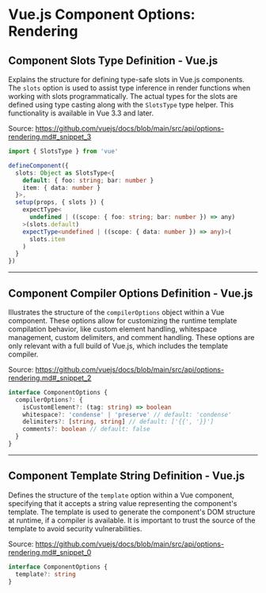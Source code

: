 # Vue.js Component Options: Rendering

## Component Slots Type Definition - Vue.js

Explains the structure for defining type-safe slots in Vue.js components. The `slots` option is used to assist type inference in render functions when working with slots programmatically.  The actual types for the slots are defined using type casting along with the `SlotsType` type helper. This functionality is available in Vue 3.3 and later.

Source: https://github.com/vuejs/docs/blob/main/src/api/options-rendering.md#_snippet_3

```typescript
import { SlotsType } from 'vue'

defineComponent({
  slots: Object as SlotsType<{
    default: { foo: string; bar: number }
    item: { data: number }
  }>,
  setup(props, { slots }) {
    expectType<
      undefined | ((scope: { foo: string; bar: number }) => any)
    >(slots.default)
    expectType<undefined | ((scope: { data: number }) => any)>(
      slots.item
    )
  }
})
```

---

## Component Compiler Options Definition - Vue.js

Illustrates the structure of the `compilerOptions` object within a Vue component. These options allow for customizing the runtime template compilation behavior, like custom element handling, whitespace management, custom delimiters, and comment handling. These options are only relevant with a full build of Vue.js, which includes the template compiler.

Source: https://github.com/vuejs/docs/blob/main/src/api/options-rendering.md#_snippet_2

```typescript
interface ComponentOptions {
  compilerOptions?: {
    isCustomElement?: (tag: string) => boolean
    whitespace?: 'condense' | 'preserve' // default: 'condense'
    delimiters?: [string, string] // default: ['{{', '}}']
    comments?: boolean // default: false
  }
}
```

---

## Component Template String Definition - Vue.js

Defines the structure of the `template` option within a Vue component, specifying that it accepts a string value representing the component's template. The template is used to generate the component's DOM structure at runtime, if a compiler is available. It is important to trust the source of the template to avoid security vulnerabilities.

Source: https://github.com/vuejs/docs/blob/main/src/api/options-rendering.md#_snippet_0

```typescript
interface ComponentOptions {
  template?: string
}
```

